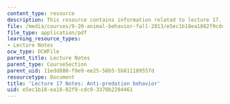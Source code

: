 ```yaml
---
content_type: resource
description: This resource contains information related to lecture 17.
file: /media/courses/9-20-animal-behavior-fall-2013/e5ec1b18ea1882f9cdc93370b2284461_MIT9_20F13_Lec17.pdf
file_type: application/pdf
learning_resource_types:
- Lecture Notes
ocw_type: OCWFile
parent_title: Lecture Notes
parent_type: CourseSection
parent_uid: 11edd880-f9e9-ee25-58b5-5b811189557d
resourcetype: Document
title: 'Lecture 17 Notes: Anti-predation behavior'
uid: e5ec1b18-ea18-82f9-cdc9-3370b2284461
---
```

